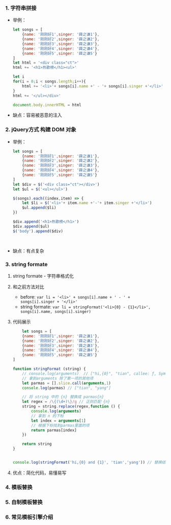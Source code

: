 ### 1. 字符串拼接

- 举例：

    ```javascript
    let songs = [
        {name: '刚刚好1',singer: '薛之谦1'},
        {name: '刚刚好2',singer: '薛之谦2'},
        {name: '刚刚好3',singer: '薛之谦3'},
        {name: '刚刚好4',singer: '薛之谦4'},
        {name: '刚刚好5',singer: '薛之谦5'}
    ]
    let html = '<div class="ct">'
    html += '<h1>热歌榜</h1><ul>'

    let i
    for(i = 0;i < songs.length;i++){
        html += '<li>'+ songs[i].name +' - '+ songs[i].singer +'</li>'
    }
    html += '</ul></div>'

    document.body.innerHTML = html
    ```
- 缺点：容易被恶意的注入

### 2. jQuery方式 构建 DOM 对象
- 举例：

    ```javascript
    let songs = [
        {name: '刚刚好1',singer: '薛之谦1'},
        {name: '刚刚好2',singer: '薛之谦2'},
        {name: '刚刚好3',singer: '薛之谦3'},
        {name: '刚刚好4',singer: '薛之谦4'},
        {name: '刚刚好5',singer: '薛之谦5'}
    ]
    let $div = $('<div class="ct"></div>')
    let $ul = $('<ul></ul>')

    $(songs).each((index,item) => {
        let $li = $('<li>'+ item.name +'-'+ item.singer +'</li>')
        $ul.append($li)
    })

    $div.append('<h1>热歌榜</h1>')
    $div.append($ul)
    $('body').append($div)

       
    ```
    
- 缺点：有点复杂

### 3. string formate
1. string formate - 字符串格式化
2. 和之前方法对比
    - before: `var li = '<li>' + songs[i].name + ' - ' + songs[i].singer + '</li>'`
    - string formate: `var li = stringFormat('<li>{0} - {1}</li>', songs[i].name, songs[i].singer)`
3. 代码展示

    ```javascript
        let songs = [
        {name: '刚刚好1',singer: '薛之谦1'},
        {name: '刚刚好2',singer: '薛之谦2'},
        {name: '刚刚好3',singer: '薛之谦3'},
        {name: '刚刚好4',singer: '薛之谦4'},
        {name: '刚刚好5',singer: '薛之谦5'}
    ]

    function stringFormat (string) {
        // console.log(arguments)  // ["hi,{0}", "tian", callee: ƒ, Symbol(Symbol.iterator): ƒ]
        // 拿到arguments 除了第一项的其他项
        let parmas = [].slice.call(arguments,1)
        console.log(parmas) // ["tian", "yang"]

        // 将 string 中的 {n} 替换成 parmas{n}
        let regex = /\{(\d+)\}/g // 正则匹配 {n}
        string = string.replace(regex,function () {
            console.log(arguments)
            // 拿到 n 的下标
            let index = arguments[1]
            // 根据下标找到parmas里面的项
            return parmas[index]
        })

        return string
    }


    console.log(stringFormat('hi,{0} and {1}', 'tian','yang')) // 替换结果：hi,tian and yang
    ```
4. 优点：简化代码，易懂易写

### 4. 模板替换
### 5. 自制模板替换
### 6. 常见模板引擎介绍 



